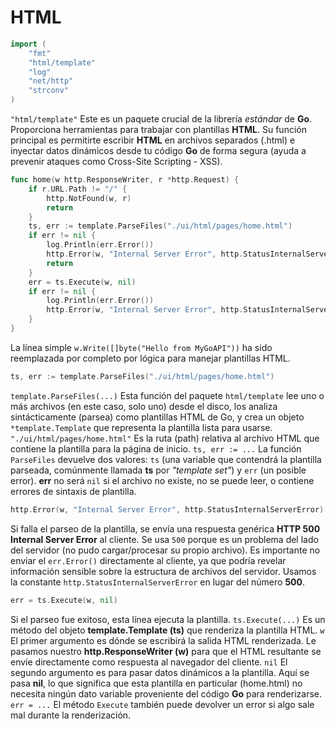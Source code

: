 # HTML

````go
import (
	"fmt"
	"html/template"
	"log"
	"net/http"
	"strconv"
)
````

```"html/template"``` Este es un paquete crucial de la librería *estándar* de **Go**. Proporciona herramientas para trabajar con plantillas **HTML**. Su función principal es permitirte escribir **HTML** en archivos separados (.html) e inyectar datos dinámicos desde tu código **Go** de forma segura (ayuda a prevenir ataques como Cross-Site Scripting - XSS).

````go
func home(w http.ResponseWriter, r *http.Request) {
	if r.URL.Path != "/" {
		http.NotFound(w, r)
		return
	}
	ts, err := template.ParseFiles("./ui/html/pages/home.html")
	if err != nil {
		log.Println(err.Error())
		http.Error(w, "Internal Server Error", http.StatusInternalServerError)
		return
	}
	err = ts.Execute(w, nil)
	if err != nil {
		log.Println(err.Error())
		http.Error(w, "Internal Server Error", http.StatusInternalServerError)
	}
}
````
La línea simple ```w.Write([]byte("Hello from MyGoAPI"))``` ha sido reemplazada por completo por lógica para manejar plantillas HTML.

````go
ts, err := template.ParseFiles("./ui/html/pages/home.html")
````
```template.ParseFiles(...)``` Esta función del paquete ```html/template``` lee uno o más archivos (en este caso, solo uno) desde el disco, los analiza sintácticamente (parsea) como plantillas HTML de Go, y crea un objeto ```*template.Template``` que representa la plantilla lista para usarse.
```"./ui/html/pages/home.html"``` Es la ruta (path) relativa al archivo HTML que contiene la plantilla para la página de inicio. ```ts, err := ...``` La función ```ParseFiles``` devuelve dos valores: ```ts``` (una variable que contendrá la plantilla parseada, comúnmente llamada **ts** por *"template set"*) y ```err``` (un posible error). **err** no será ```nil``` si el archivo no existe, no se puede leer, o contiene errores de sintaxis de plantilla.

````go
http.Error(w, "Internal Server Error", http.StatusInternalServerError)
````
Si falla el parseo de la plantilla, se envía una respuesta genérica **HTTP 500 Internal Server Error** al cliente. Se usa ```500``` porque es un problema del lado del servidor (no pudo cargar/procesar su propio archivo). Es importante no enviar el ```err.Error()``` directamente al cliente, ya que podría revelar información sensible sobre la estructura de archivos del servidor. Usamos la constante ```http.StatusInternalServerError``` en lugar del número **500**.

````go
err = ts.Execute(w, nil)
````
Si el parseo fue exitoso, esta línea ejecuta la plantilla. ```ts.Execute(...)``` Es un método del objeto **template.Template (ts)** que renderiza la plantilla HTML.
```w``` El primer argumento es dónde se escribirá la salida HTML renderizada. Le pasamos nuestro **http.ResponseWriter (w)** para que el HTML resultante se envíe directamente como respuesta al navegador del cliente. ```nil``` El segundo argumento es para pasar datos dinámicos a la plantilla. Aquí se pasa **nil**, lo que significa que esta plantilla en particular (home.html) no necesita ningún dato variable proveniente del código **Go** para renderizarse. ```err = ...``` El método ```Execute``` también puede devolver un error si algo sale mal durante la renderización.
